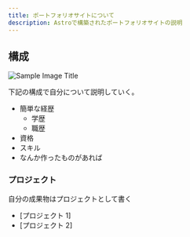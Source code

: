 ```yaml
---
title: ポートフォリオサイトについて
description: Astroで構築されたポートフォリオサイトの説明
---
```


## 構成

![Sample Image Title](../../../assets/images/DSC00076.png)

下記の構成で自分について説明していく。

- 簡単な経歴
  - 学歴
  - 職歴
- 資格
- スキル
- なんか作ったものがあれば

### プロジェクト

自分の成果物はプロジェクトとして書く

- [プロジェクト 1]
- [プロジェクト 2]
